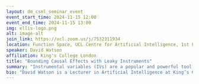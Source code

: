 ```yaml
---
layout: dm_csml_seminar_event
event_start_time: 2024-11-15 12:00
event_end_time: 2024-11-15 13:00
img: ellis-logo.png
alt: image-alt
join_link: https://ucl.zoom.us/j/7532311934
location: Function Space, UCL Centre for Artificial Intelligence, 1st Floor, 90 High Holborn, London WC1V 6BH
speaker: David Watson
affiliation: King's College London
title: "Bounding Causal Effects with Leaky Instruments"
summary: "Instrumental variables (IVs) are a popular and powerful tool for estimating causal effects in the presence of unobserved confounding. However, classical approaches rely on strong assumptions such as the exclusion criterion, which states that instrumental effects must be entirely mediated by treatments. This assumption often fails in practice. When IV methods are improperly applied to data that do not meet the exclusion criterion, estimated causal effects may be badly biased. In this work, we propose a novel solution that provides partial identification in linear systems given a set of leaky instruments, which are allowed to violate the exclusion criterion to some limited degree. We derive a convex optimization objective that provides provably sharp bounds on the average treatment effect under some common forms of information leakage, and implement inference procedures to quantify the uncertainty of resulting estimates. We demonstrate our method in a set of experiments with simulated data, where it performs favorably against the state of the art. An accompanying R package, leakyIV, is available from CRAN."
bio: "David Watson is a Lecturer in Artificial Intelligence at King’s College London’s Department of Informatics. His primary research interests include machine learning, philosophy of science, and computational biology. Previously, he was a Postdoctoral Research Fellow in the Department of Statistical Science at University College London, where he developed methods for causal discovery and inference in collaboration with Prof. Ricardo Silva’s group. Before that, he earned his doctorate from the University of Oxford, studying algorithmic fairness and explainability under the supervision of Prof. Luciano Floridi. He is an Associate Editor at Minds & Machines, a Visiting Research Fellow at Meta’s Central Applied Science unit, and an occasional contributor to The Economist."
---
```

